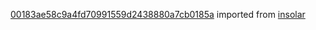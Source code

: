 [00183ae58c9a4fd70991559d2438880a7cb0185a](https://github.com/insolar/insolar/commit/00183ae58c9a4fd70991559d2438880a7cb0185a) imported from [insolar](https://github.com/insolar/insolar)
